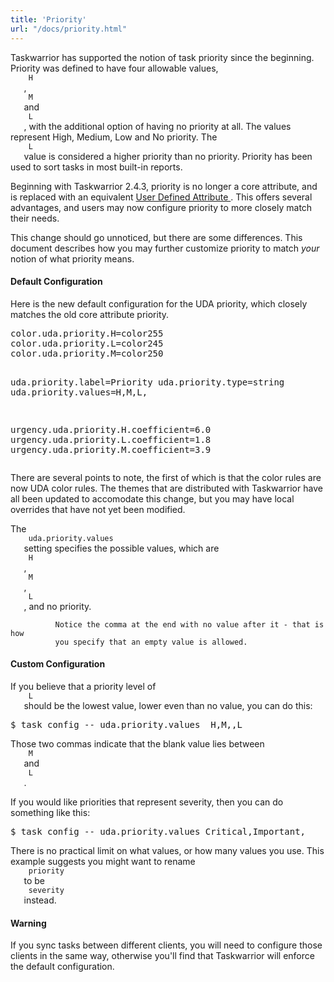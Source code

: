 ```yaml
---
title: 'Priority'
url: "/docs/priority.html"
---
```

<div class="col-md-10 main">
 <div class="row">
  <p>
   Taskwarrior has supported the notion of task priority since the
              beginning. Priority was defined to have four allowable values,
   <code>
    H
   </code>
   ,
   <code>
    M
   </code>
   and
   <code>
    L
   </code>
   , with the
              additional option of having no priority at all.
              The values represent High, Medium, Low and No priority.
              The
   <code>
    L
   </code>
   value is considered a higher priority than no priority.
              Priority has been used to sort tasks in most built-in reports.
  </p>
  <p>
   Beginning with Taskwarrior 2.4.3, priority is no longer a core
              attribute, and is replaced with an equivalent
   <a href="/docs/udas.html">
    User Defined Attribute
   </a>
   .
              This offers several advantages, and users may now configure
              priority to more closely match their needs.
  </p>
  <p>
   This change should go unnoticed, but there are some differences.
              This document describes how you may further customize priority to
              match
   <em>
    your
   </em>
   notion of what priority means.
  </p>
  <a name="default">
  </a>
  <h4>
   Default Configuration
  </h4>
  <p>
   Here is the new default configuration for the UDA priority, which
              closely matches the old core attribute priority.
  </p>
  <pre>color.uda.priority.H=color255
color.uda.priority.L=color245
color.uda.priority.M=color250

uda.priority.label=Priority
uda.priority.type=string
uda.priority.values=H,M,L,

urgency.uda.priority.H.coefficient=6.0
urgency.uda.priority.L.coefficient=1.8
urgency.uda.priority.M.coefficient=3.9</pre>
  <p>
   There are several points to note, the first of which is that the
              color rules are now UDA color rules. The themes that are
              distributed with Taskwarrior have all been updated to accomodate
              this change, but you may have local overrides that have not yet
              been modified.
  </p>
  <p>
   The
   <code>
    uda.priority.values
   </code>
   setting specifies the possible
              values, which are
   <code>
    H
   </code>
   ,
   <code>
    M
   </code>
   ,
   <code>
    L
   </code>
   ,
              and no priority.

              Notice the comma at the end with no value after it - that is how
              you specify that an empty value is allowed.
  </p>
  <a name="custom">
  </a>
  <h4>
   Custom Configuration
  </h4>
  <p>
   If you believe that a priority level of
   <code>
    L
   </code>
   should be
              the lowest value, lower even than no value, you can do this:
   <pre>$ task config -- uda.priority.values  H,M,,L</pre>
   Those two commas indicate that the blank value lies between
   <code>
    M
   </code>
   and
   <code>
    L
   </code>
   .
  </p>
  <p>
   If you would like priorities that represent severity, then you can
              do something like this:
   <pre>$ task config -- uda.priority.values Critical,Important,</pre>
   There is no practical limit on what values, or how many values
              you use. This example suggests you might want to rename
   <code>
    priority
   </code>
   to be
   <code>
    severity
   </code>
   instead.
  </p>
  <a name="warning">
  </a>
  <h4>
   Warning
  </h4>
  <p>
   If you sync tasks between different clients, you will need to
              configure those clients in the same way, otherwise you'll find
              that Taskwarrior will enforce the default configuration.
  </p>
 </div>
 <br/>
 <br/>
</div>

